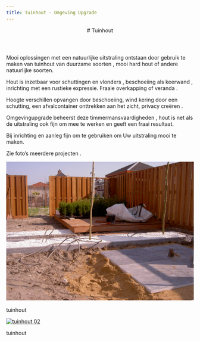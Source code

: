 ```yaml
---
title: Tuinhout - Omgeving Upgrade
---
```

<article class="regular">
<header>
# Tuinhout
</header>
<section>
Mooi oplossingen met een natuurlijke uitstraling ontstaan door gebruik te maken van tuinhout van duurzame soorten , mooi hard hout of andere natuurlijke soorten.

Hout is inzetbaar voor schuttingen en vlonders , beschoeiing als keerwand , inrichting met een rustieke expressie. Fraaie overkapping of veranda .

Hoogte verschillen opvangen door beschoeiing, wind kering door een schutting, een afvalcontainer onttrekken aan het zicht, privacy creëren .

Omgevingupgrade beheerst deze timmermansvaardigheden , hout is net als de uitstraling ook  fijn om mee te werken  en geeft een fraai resultaat.

Bij inrichting en aanleg fijn om te gebruiken om Uw uitstraling mooi te maken.

Zie foto’s meerdere projecten .
</section>
</article>
<aside>
<a href="img/tuinhout_01.jpg" class="magnific">
<img src="img/tuinhout_01.jpg" alt="tuinhout 01" title="tuinhout 01" />
</a>
<p class="onderschrift">
tuinhout
</p>
<a href="img/tuinhout_02.jpg" class="magnific">
<img src="img/tuinhout_02.jpg" alt="tuinhout 02" title="tuinhout 02" />
</a>
<p class="onderschrift">
tuinhout
</p>
</aside>